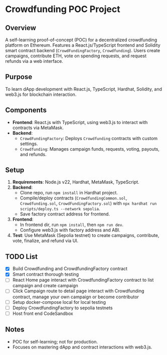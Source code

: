 # Crowdfunding POC Project

## Overview

A self-learning proof-of-concept (POC) for a decentralized crowdfunding platform on Ethereum. Features a React.js/TypeScript frontend and Solidity smart contract backend (`CrowdFundingFactory`, `Crowdfunding`). Users create campaigns, contribute ETH, vote on spending requests, and request refunds via a web interface.

## Purpose

To learn dApp development with React.js, TypeScript, Hardhat, Solidity, and web3.js for blockchain interaction.

## Components

- **Frontend**: React.js with TypeScript, using web3.js to interact with contracts via MetaMask.
- **Backend**:
  - `CrowdFundingFactory`: Deploys `Crowdfunding` contracts with custom settings.
  - `Crowdfunding`: Manages campaign funds, requests, voting, payouts, and refunds.

## Setup

1. **Requirements**: Node.js v22, Hardhat, MetaMask, TypeScript.
2. **Backend**:
   - Clone repo, run `npm install` in Hardhat project.
   - Compile/deploy contracts (`CrowdfundingCommon.sol`, `Crowdfunding.sol`, `CrowdFundingFactory.sol`) with `npx hardhat run scripts/deploy.ts --network sepolia`.
   - Save factory contract address for frontend.
3. **Frontend**:
   - In frontend dir, run `npm install`, then `npm run dev`.
   - Configure web3.js with factory address and ABI.
4. **Test**: Use MetaMask (Sepolia testnet) to create campaigns, contribute, vote, finalize, and refund via UI.

## TODO List

- [x] Build Crowdfunding and CrowdfundingFactory contract
- [x] Smart contract thorough testing
- [ ] React Home page interact with CrowdfundingFactory contract to list campaign and create campaign
- [ ] Click Campaign route to detail page interact with Crowdfunding contract, manage your own campaign or become contributor
- [ ] Setup docker-compose local for local testing
- [ ] Deploy CrowdfundingFactory to sepolia testnets
- [ ] Host front end CodeSandbox

## Notes

- POC for self-learning; not for production.
- Focuses on mastering dApp and contract interactions with web3.js.
